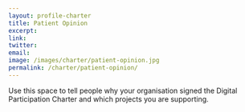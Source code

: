 ```yaml
---
layout: profile-charter
title: Patient Opinion
excerpt: 
link: 
twitter: 
email: 
image: /images/charter/patient-opinion.jpg
permalink: /charter/patient-opinion/
---
```


Use this space to tell people why your organisation signed the Digital Participation Charter and which projects you are supporting.